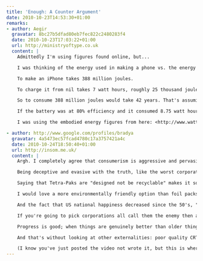 ```yaml
---
title: 'Enough: A Counter Argument'
date: 2010-10-23T14:53:30+01:00
remarks:
- author: Aegir
  gravatar: 8bc27b5dfad80eb7fec822c2480283f4
  date: 2010-10-23T17:03:22+01:00
  url: http://ministryoftype.co.uk
  content: |
    Admittedly I'm using figures found online, but...

    I was thinking of the energy used in making a phone vs. the energy to charge it, regardless of any efficiency losses.

    To make an iPhone takes 388 million joules.

    To charge it from nil takes 7 watt hours, roughly 25 thousand joules. That's about 9 million joules a year, assuming you do that every day (unlikely, but let's be generous).

    So to consume 388 million joules would take 42 years. That's assuming 100% useful energy.

    If the battery was at 80% efficiency and it consumed 8.75 watt hours per charge (6250 extra joules), it would take 62000 years of charging it every day for the waste to add up to a new phone.

    I was using the embodied energy figures from here: <http://www.wattzon.com/stuff/items/k9fmwte14tuxxadzktgj1baucj/kateul1aiv26yqzm9qifapx6t1>

- author: http://www.google.com/profiles/bradya
  gravatar: 4a5473ec57fcad4780c17a3757421a4c
  date: 2010-10-24T18:50:40+01:00
  url: http://insom.me.uk/
  content: |
    Argh. I completely agree that consumerism is aggressive and pervasive but videos like that make me angry in the way Michael Moore's do.

    Being deceptive and evasive with the truth, like the worst corporations do, is not the way to make your point.

    Saying that Tetra-Paks are "designed not be recyclable" makes it sound like some insidious plot to create waste so that ... wait, what's in it for Tetra Pak again? Is it enough for bad corporations to be doing evil; there doesn't have to be a profit motive?

    I would love a more environmentally friendly option than foil packs, but they reduce food waste (which is a big problem) by allowing food to keep for longer. Here, the external cost of using more degradable packaging is wasting more food.

    And the fact that US national happiness decreased since the 50's, "around the time" that planned obsolescence became in vogue! Are we expected to not know the difference between correlation and causation? *grumble*

    If you're going to pick corporations all call them the enemy then acting like them to win favour in the short term is a long term loss. (If I may get political: see Labour in the 90's).

    Progress is good; when things are genuinely better than older things it makes sense to replace them, especially when they have naturally died out: Non-CFC fridges are better for the environment than freon containing ones. "A rated" appliances have far lower running costs and therefore use less energy.

    And that's without looking at other externalities: poor quality CRT screens harm your eyesight. Flicker, which is eliminated by LCD, causes headaches, discomfort, even lost working hours. That woman's 5-year-old CRT may not be the pious correct choice she thinks, and portraying anyone who upgrades as doing so "because she looks like she's on a space ship" is reductive and insulting.

    (I know you've just posted the video not wrote it, but this is where I found it so I thought I would comment here).
---
```

